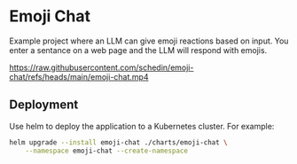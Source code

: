 # Emoji Chat
Example project where an LLM can give emoji reactions based on input. You enter a sentance on a web page and the LLM will respond with emojis.


https://raw.githubusercontent.com/schedin/emoji-chat/refs/heads/main/emoji-chat.mp4


## Deployment

Use helm to deploy the application to a Kubernetes cluster. For example:

```bash
helm upgrade --install emoji-chat ./charts/emoji-chat \
    --namespace emoji-chat --create-namespace
```
